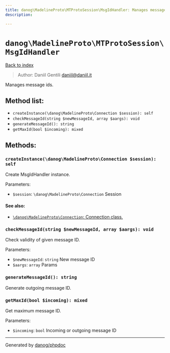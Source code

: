 ```yaml
---
title: danog\MadelineProto\MTProtoSession\MsgIdHandler: Manages message ids.
description: 

---
```

# `danog\MadelineProto\MTProtoSession\MsgIdHandler`
[Back to index](../../../index.md)

> Author: Daniil Gentili <daniil@daniil.it>  
  

Manages message ids.  




## Method list:
* `createInstance(\danog\MadelineProto\Connection $session): self`
* `checkMessageId(string $newMessageId, array $aargs): void`
* `generateMessageId(): string`
* `getMaxId(bool $incoming): mixed`

## Methods:
### `createInstance(\danog\MadelineProto\Connection $session): self`

Create MsgIdHandler instance.


Parameters:
* `$session`: `\danog\MadelineProto\Connection` Session  


#### See also: 
* [`\danog\MadelineProto\Connection`: Connection class.](../Connection.md)




### `checkMessageId(string $newMessageId, array $aargs): void`

Check validity of given message ID.


Parameters:
* `$newMessageId`: `string` New message ID  
* `$aargs`: `array` Params  



### `generateMessageId(): string`

Generate outgoing message ID.



### `getMaxId(bool $incoming): mixed`

Get maximum message ID.


Parameters:
* `$incoming`: `bool` Incoming or outgoing message ID  



---
Generated by [danog/phpdoc](https://phpdoc.daniil.it)
